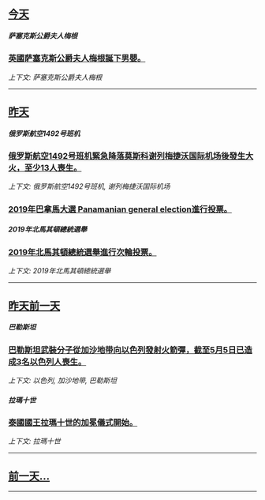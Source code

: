 

## [今天](/news/2019/05/6/index.md)

##### 萨塞克斯公爵夫人梅根
### [英國萨塞克斯公爵夫人梅根誕下男嬰。 ](/news/2019/05/6/英國萨塞克斯公爵夫人梅根誕下男嬰.md)
_上下文: 萨塞克斯公爵夫人梅根_

---

## [昨天](/news/2019/05/5/index.md)

##### 俄罗斯航空1492号班机
### [俄罗斯航空1492号班机緊急降落莫斯科谢列梅捷沃国际机场後發生大火，至少13人喪生。 ](/news/2019/05/5/俄罗斯航空1492号班机緊急降落莫斯科谢列梅捷沃国际机场後發生大火-至少13人喪生.md)
_上下文: 俄罗斯航空1492号班机, 谢列梅捷沃国际机场_

##### 
### [2019年巴拿馬大選 Panamanian general election進行投票。 ](/news/2019/05/5/2019年巴拿馬大選-Panamanian-general-election進行投票.md)
##### 2019年北馬其頓總統選舉
### [2019年北馬其頓總統選舉進行次輪投票。 ](/news/2019/05/5/2019年北馬其頓總統選舉進行次輪投票.md)
_上下文: 2019年北馬其頓總統選舉_

---

## [昨天前一天](/news/2019/05/4/index.md)

##### 巴勒斯坦
### [巴勒斯坦武裝分子從加沙地带向以色列發射火箭彈，截至5月5日已造成3名以色列人喪生。 ](/news/2019/05/4/巴勒斯坦武裝分子從加沙地带向以色列發射火箭彈-截至5月5日已造成3名以色列人喪生.md)
_上下文: 以色列, 加沙地带, 巴勒斯坦_

##### 拉瑪十世
### [泰國國王拉瑪十世的加冕儀式開始。 ](/news/2019/05/4/泰國國王拉瑪十世的加冕儀式開始.md)
_上下文: 拉瑪十世_

---

## [前一天...](/news/2019/05/3/index.md)

---


